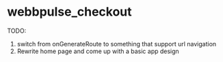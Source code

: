 # webbpulse_checkout
 
TODO:
1. switch from onGenerateRoute to something that support url navigation
2. Rewrite home page and come up with a basic app design



